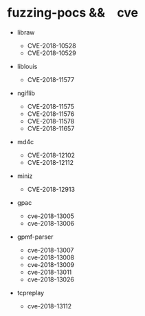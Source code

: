 # fuzzing-pocs &&　cve

- libraw
  - CVE-2018-10528
  - CVE-2018-10529

- liblouis 
  - CVE-2018-11577

- ngiflib
  - CVE-2018-11575
  - CVE-2018-11576
  - CVE-2018-11578
  - CVE-2018-11657

- md4c
  - CVE-2018-12102
  - CVE-2018-12112

- miniz
  - CVE-2018-12913


- gpac
  - cve-2018-13005
  - cve-2018-13006 
 
- gpmf-parser
  - cve-2018-13007  
  - cve-2018-13008  
  - cve-2018-13009  
  - cve-2018-13011
  - cve-2018-13026
  
- tcpreplay
  - cve-2018-13112

